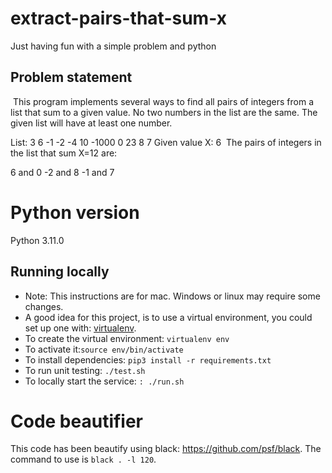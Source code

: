 # extract-pairs-that-sum-x
Just having fun with a simple problem and python

## Problem statement
​
This program implements several ways to find all pairs of integers from a list that
sum to a given value. No two numbers in the list are the same. The given list will have at least one number.

List: 3 6 -1 -2 -4 10 -1000 0 23 8 7
Given value X: 6
​
The pairs of integers in the list that sum X=12 are:

6 and 0
-2 and 8
-1 and 7

# Python version
Python 3.11.0
​
## Running locally

* Note: This instructions are for mac. Windows or linux may require some changes. 
* A good idea for this project, is to use a virtual environment, you could set up one with: [virtualenv](https://virtualenv.pypa.io/en/latest/).
* To create the virtual environment: `virtualenv env`
* To activate it:`source env/bin/activate`
* To install dependencies: `pip3 install -r requirements.txt`
* To run unit testing: `./test.sh`
* To locally start the service: `: ./run.sh`


# Code beautifier
This code has been beautify using black: https://github.com/psf/black. 
The command to use is `black . -l 120`.